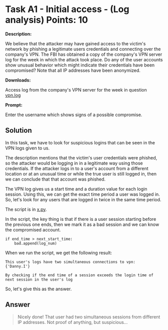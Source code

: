 # Task A1 - Initial access - (Log analysis) Points: 10

**Description:**

We believe that the attacker may have gained access to the victim's network by phishing a legitimate users credentials and connecting over the company's VPN. The FBI has obtained a copy of the company's VPN server log for the week in which the attack took place. Do any of the user accounts show unusual behavior which might indicate their credentials have been compromised?
Note that all IP addresses have been anonymized.

**Downloads:**

Access log from the company's VPN server for the week in question [vpn.log](vpn.log)

**Prompt:**

Enter the username which shows signs of a possible compromise.

## Solution

In this task, we have to look for suspicious logins that can be seen in the VPN logs given to us.

The description mentions that the victim's user credentials were phished, so the attacker would be logging in in a legitimate way using those credentials. If the attacker logs in to a user's account from a different location or at an unusual time or while the true user is still logged in, then we can conclude that that account was phished.


The VPN log gives us a start time and a duration value for each login session. Using this, we can get the exact time period a user was logged in. So, let's look for any users that are logged in twice in the same time period.

The script is in [x.py](x.py).

In the script, the key thing is that if there is a user session starting before the previous one ends, then we mark it as a bad session and we can know the compromised account.

```
if end_time > next_start_time:
    bad.append(log_num)
```

When we run the script, we get the following result:
```
This user's logs have two simultaneous connections to vpn:
{'Danny.I'}

By checking if the end time of a session exceeds the login time of next session in the user's log
```

So, let's give this as the answer.

## Answer

>Nicely done! That user had two simultaneous sessions from different IP addresses. Not proof of anything, but suspicious...